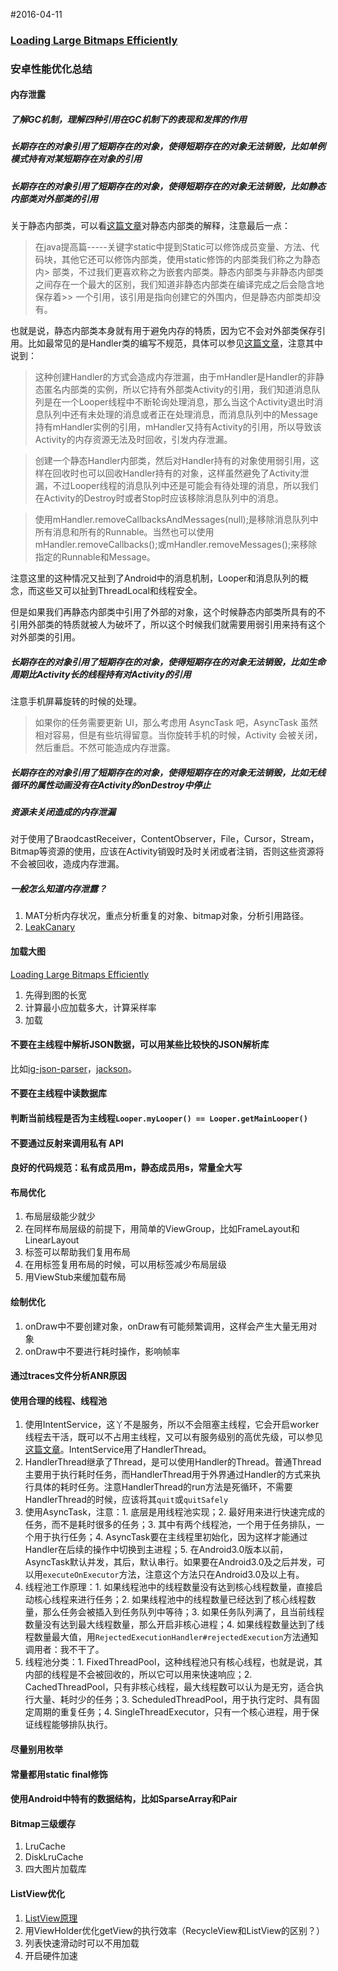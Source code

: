 #2016-04-11

### [Loading Large Bitmaps Efficiently](http://developer.android.com/intl/zh-cn/training/displaying-bitmaps/load-bitmap.html)

### 安卓性能优化总结
#### 内存泄露
##### 了解GC机制，理解四种引用在GC机制下的表现和发挥的作用
##### 长期存在的对象引用了短期存在的对象，使得短期存在的对象无法销毁，比如单例模式持有对某短期存在对象的引用
##### 长期存在的对象引用了短期存在的对象，使得短期存在的对象无法销毁，比如静态内部类对外部类的引用
关于静态内部类，可以看[这篇文章](http://www.cnblogs.com/chenssy/p/3388487.html)对静态内部类的解释，注意最后一点：
> 在java提高篇-----关键字static中提到Static可以修饰成员变量、方法、代码块，其他它还可以修饰内部类，使用static修饰的内部类我们称之为静态内> 部类，不过我们更喜欢称之为嵌套内部类。静态内部类与非静态内部类之间存在一个最大的区别，我们知道非静态内部类在编译完成之后会隐含地保存着>> 一个引用，该引用是指向创建它的外围内，但是静态内部类却没有。

也就是说，静态内部类本身就有用于避免内存的特质，因为它不会对外部类保存引用。比如最常见的是Handler类的编写不规范，具体可以参见[这篇文章](http://hanhailong.com/2015/12/27/Android%E6%80%A7%E8%83%BD%E4%BC%98%E5%8C%96%E4%B9%8B%E5%B8%B8%E8%A7%81%E7%9A%84%E5%86%85%E5%AD%98%E6%B3%84%E6%BC%8F/)，注意其中说到：
> 这种创建Handler的方式会造成内存泄漏，由于mHandler是Handler的非静态匿名内部类的实例，所以它持有外部类Activity的引用，我们知道消息队列是在一个Looper线程中不断轮询处理消息，那么当这个Activity退出时消息队列中还有未处理的消息或者正在处理消息，而消息队列中的Message持有mHandler实例的引用，mHandler又持有Activity的引用，所以导致该Activity的内存资源无法及时回收，引发内存泄漏。

> 创建一个静态Handler内部类，然后对Handler持有的对象使用弱引用，这样在回收时也可以回收Handler持有的对象，这样虽然避免了Activity泄漏，不过Looper线程的消息队列中还是可能会有待处理的消息，所以我们在Activity的Destroy时或者Stop时应该移除消息队列中的消息。

> 使用mHandler.removeCallbacksAndMessages(null);是移除消息队列中所有消息和所有的Runnable。当然也可以使用mHandler.removeCallbacks();或mHandler.removeMessages();来移除指定的Runnable和Message。

注意这里的这种情况又扯到了Android中的消息机制，Looper和消息队列的概念，而这些又可以扯到ThreadLocal和线程安全。

但是如果我们再静态内部类中引用了外部的对象，这个时候静态内部类所具有的不引用外部类的特质就被人为破坏了，所以这个时候我们就需要用弱引用来持有这个对外部类的引用。

##### 长期存在的对象引用了短期存在的对象，使得短期存在的对象无法销毁，比如生命周期比Activity长的线程持有对Activity的引用
注意手机屏幕旋转的时候的处理。
> 如果你的任务需要更新 UI，那么考虑用 AsyncTask 吧，AsyncTask 虽然相对容易，但是有些坑得留意。当你旋转手机的时候，Activity 会被关闭，然后重启。不然可能造成内存泄露。

##### 长期存在的对象引用了短期存在的对象，使得短期存在的对象无法销毁，比如无线循环的属性动画没有在Activity的onDestroy中停止

##### 资源未关闭造成的内存泄漏
对于使用了BraodcastReceiver，ContentObserver，File，Cursor，Stream，Bitmap等资源的使用，应该在Activity销毁时及时关闭或者注销，否则这些资源将不会被回收，造成内存泄漏。

##### 一般怎么知道内存泄露？
1. MAT分析内存状况，重点分析重复的对象、bitmap对象，分析引用路径。
2. [LeakCanary](https://github.com/square/leakcanary)

#### 加载大图
[Loading Large Bitmaps Efficiently](http://developer.android.com/intl/zh-cn/training/displaying-bitmaps/load-bitmap.html)

1. 先得到图的长宽
2. 计算最小应加载多大，计算采样率
3. 加载

#### 不要在主线程中解析JSON数据，可以用某些比较快的JSON解析库
比如[ig-json-parser](https://github.com/Instagram/ig-json-parser)，[jackson](https://github.com/FasterXML/jackson)。

#### 不要在主线程中读数据库

#### 判断当前线程是否为主线程```Looper.myLooper() == Looper.getMainLooper() ```

#### 不要通过反射来调用私有 API

#### 良好的代码规范：私有成员用m，静态成员用s，常量全大写

#### 布局优化
1. 布局层级能少就少
2. 在同样布局层级的前提下，用简单的ViewGroup，比如FrameLayout和LinearLayout
3. <include>标签可以帮助我们复用布局
4. 在用<include>标签复用布局的时候，可以用<merge>标签减少布局层级
5. 用ViewStub来缓加载布局

#### 绘制优化
1. onDraw中不要创建对象，onDraw有可能频繁调用，这样会产生大量无用对象
2. onDraw中不要进行耗时操作，影响帧率

#### 通过traces文件分析ANR原因

#### 使用合理的线程、线程池
1. 使用IntentService，这丫不是服务，所以不会阻塞主线程，它会开启worker线程去干活，既可以不占用主线程，又可以有服务级别的高优先级，可以参见[这篇文章](http://blog.csdn.net/p106786860/article/details/17885115)。IntentService用了HandlerThread。
2. HandlerThread继承了Thread，是可以使用Handler的Thread。普通Thread主要用于执行耗时任务，而HandlerThread用于外界通过Handler的方式来执行具体的耗时任务。注意HandlerThread的run方法是死循环，不需要HandlerThread的时候，应该将其```quit```或```quitSafely```
3. 使用AsyncTask，注意：1. 底层是用线程池实现；2. 最好用来进行快速完成的任务，而不是耗时很多的任务；3. 其中有两个线程池，一个用于任务排队，一个用于执行任务；4. AsyncTask要在主线程里初始化，因为这样才能通过Handler在后续的操作中切换到主进程；5. 在Android3.0版本以前，AsyncTask默认并发，其后，默认串行。如果要在Android3.0及之后并发，可以用```executeOnExecutor```方法，注意这个方法只在Android3.0及以上有。
4. 线程池工作原理：1. 如果线程池中的线程数量没有达到核心线程数量，直接启动核心线程来进行任务；2. 如果线程池中的线程数量已经达到了核心线程数量，那么任务会被插入到任务队列中等待；3. 如果任务队列满了，且当前线程数量没有达到最大线程数量，那么开启非核心进程；4. 如果线程数量达到了线程数量最大值，用```RejectedExecutionHandler#rejectedExecution```方法通知调用者：我不干了。
5. 线程池分类：1. FixedThreadPool，这种线程池只有核心线程，也就是说，其内部的线程是不会被回收的，所以它可以用来快速响应；2. CachedThreadPool，只有非核心线程，最大线程数可以认为是无穷，适合执行大量、耗时少的任务；3. ScheduledThreadPool，用于执行定时、具有固定周期的重复任务；4. SingleThreadExecutor，只有一个核心进程，用于保证线程能够排队执行。

#### 尽量别用枚举

#### 常量都用static final修饰

#### 使用Android中特有的数据结构，比如SparseArray和Pair

#### Bitmap三级缓存
1. LruCache
2. DiskLruCache
3. 四大图片加载库

#### ListView优化
1. [ListView原理](http://blog.csdn.net/guolin_blog/article/details/44996879)
2. 用ViewHolder优化getView的执行效率（RecycleView和ListView的区别？）
3. 列表快速滑动时可以不用加载
4. 开启硬件加速

